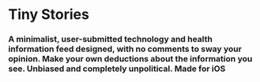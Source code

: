 #  Tiny Stories

### A minimalist, user-submitted technology and health information feed designed, with no comments to sway your opinion. Make your own deductions about the information you see. Unbiased and completely unpolitical. Made for iOS

